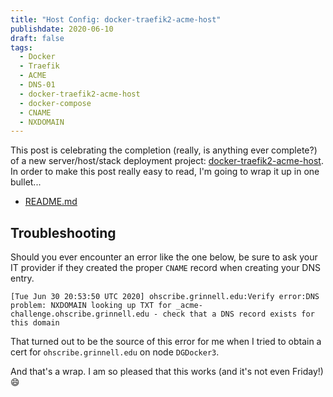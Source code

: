 ```yaml
---
title: "Host Config: docker-traefik2-acme-host"
publishdate: 2020-06-10
draft: false
tags:
  - Docker
  - Traefik
  - ACME
  - DNS-01
  - docker-traefik2-acme-host
  - docker-compose
  - CNAME
  - NXDOMAIN
---
```


This post is celebrating the completion (really, is anything ever complete?) of a new server/host/stack deployment project: [docker-traefik2-acme-host](https://github.com/McFateM/docker-traefik2-acme-host). In order to make this post really easy to read, I'm going to wrap it up in one bullet...

  - [README.md](https://github.com/McFateM/docker-traefik2-acme-host/blob/master/README.md)

## Troubleshooting

Should you ever encounter an error like the one below, be sure to ask your IT provider if they created the proper `CNAME` record when creating your DNS entry.

```
[Tue Jun 30 20:53:50 UTC 2020] ohscribe.grinnell.edu:Verify error:DNS problem: NXDOMAIN looking up TXT for _acme-challenge.ohscribe.grinnell.edu - check that a DNS record exists for this domain
```

That turned out to be the source of this error for me when I tried to obtain a cert for `ohscribe.grinnell.edu` on node `DGDocker3`.


And that's a wrap. I am so pleased that this works (and it's not even Friday!)  :smile:
